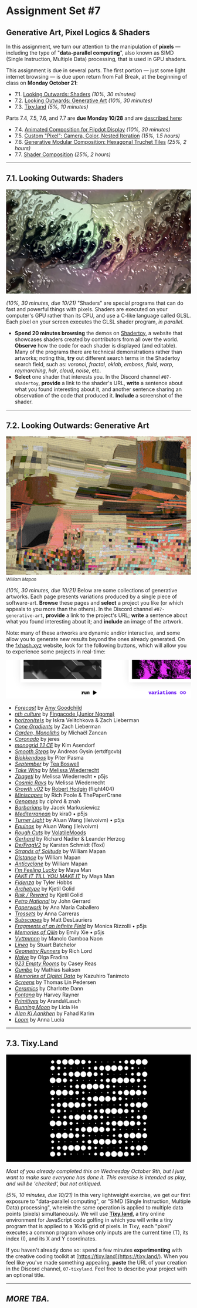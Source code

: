 # Assignment Set #7

## Generative Art, Pixel Logics & Shaders

In this assignment, we turn our attention to the manipulation of **pixels** — including the type of "**data-parallel computing**", also known as SIMD (Single Instruction, Multiple Data) processing, that is used in GPU shaders.

This assignment is due in several parts. The first portion — just some light internet browsing — is due upon return from Fall Break, at the beginning of class on **Monday October 21**: 

* 7.1. [Looking Outwards: Shaders](#71-looking-outwards-shaders) *(10%, 30 minutes)*
* 7.2. [Looking Outwards: Generative Art](#72-looking-outwards-generative-art) *(10%, 30 minutes)*
* 7.3. [Tixy.land](#73-tixyland) *(5%, 10 minutes)*

Parts 7.4, 7.5, 7.6, and 7.7 are **due Monday 10/28** and are [described here](assignment_7b.md): 

* 7.4. [Animated Composition for Flipdot Display](assignment_7b.md#74-animated-composition-for-flipdot-display) *(10%, 30 minutes)*
* 7.5. [Custom "Pixel": Camera, Color, Nested Iteration](assignment_7b.md#75-custom-pixel-camera-color-nested-iteration) *(15%, 1.5 hours)*
* 7.6. [Generative Modular Composition: Hexagonal Truchet Tiles](assignment_7b.md#76-generative-composition-hexagonal-truchet-tiles) *(25%, 2 hours)*
* 7.7. [Shader Composition](assignment_7b.md#77-shader-composition) *(25%, 2 hours)*

---

## 7.1. Looking Outwards: Shaders

![shadertoy.jpg](images/shadertoy.jpg)

*(10%, 30 minutes, due 10/21)* "Shaders" are special programs that can do fast and powerful things with pixels. Shaders are executed on your computer's GPU rather than its CPU, and use a C-like language called GLSL. Each pixel on your screen executes the GLSL shader program, *in parallel*.

* **Spend 20 minutes browsing** the demos on [Shadertoy](https://www.shadertoy.com/), a website that showcases shaders created by contributors from all over the world. **Observe** how the code for each shader is displayed (and editable). Many of the programs there are technical demonstrations rather than artworks; noting this, **try** out different search terms in the Shadertoy search field, such as: *voronoi*, *fractal*, *oklab*, *emboss*, *fluid*, *warp*, *raymarching*, *hdr*, *cloud*, *noise*, etc. 
* **Select** one shader that interests you. In the Discord channel `#07-shadertoy`, **provide** a link to the shader's URL, **write** a sentence about what you found interesting about it, and another sentence sharing an observation of the code that produced it. **Include** a screenshot of the shader. 

---

## 7.2. Looking Outwards: Generative Art

![mapan.jpg](images/mapan.jpg)<br/><small>*William Mapan*</small>

*(10%, 30 minutes, due 10/21)* Below are some collections of generative artworks. Each page presents variations produced by a single piece of software-art. **Browse** these pages and **select** a project you like (or which appeals to you more than the others). In the Discord channel `#07-generative-art`, **provide** a link to the project's URL; **write** a sentence about what you found interesting about it; and **include** an image of the artwork.

Note: many of these artworks are dynamic and/or interactive, and some allow you to generate new results beyond the ones already generated. On the [fxhash.xyz](https://www.fxhash.xyz/) website, look for the following buttons, which will allow you to experience some projects in real-time: 

![fxhash.png](images/fxhash.png)

* [*Forecast*](https://www.fxhash.xyz/generative/25151) by [Amy Goodchild](https://www.amygoodchild.com/about)
* [*nth culture*](https://deca.art/collection/nth-culture-by-fingacode) by [Fingacode (Junior Ngoma)](https://www.youtube.com/watch?v=2Lero3In5uc)
* [*horizon(te)s*](https://www.fxhash.xyz/marketplace/generative/16217) by Iskra Velitchkova & Zach Lieberman
* [*Cone Gradients*](https://verse.works/series/color-gradient-study-by-zach-lieberman) by Zach Lieberman
* [*Garden, Monoliths*](https://www.fxhash.xyz/generative/2969) by Michaël Zancan
* [*Coronado*](https://www.fxhash.xyz/generative/slug/coronado) by jeres
* [*monogrid 1.1 CE*](https://www.fxhash.xyz/generative/13944) by Kim Asendorf
* [*Smooth Steps*](https://www.fxhash.xyz/generative/25393) by Andreas Gysin (ertdfgcvb)
* [*Blokkendoos*](https://www.fxhash.xyz/generative/slug/blokkendoos) by Piter Pasma
* [*September*](https://www.fxhash.xyz/marketplace/generative/20000) by [Tea Boswell](https://www.fxhash.xyz/u/teaboswell)
* [*Take Wing*](https://www.fxhash.xyz/generative/slug/take-wing) by [Melissa Wiederrecht](https://melissawiederrecht.com/)
* [*Zbageti*](https://www.fxhash.xyz/generative/17737) by Melissa Wiederrecht • p5js
* [*Cosmic Rays*](https://verse.works/series/cosmic-rays-by-melissa-wiederrecht) by Melissa Wiederrecht
* [*Growth v02*](https://www.fxhash.xyz/generative/slug/growth-v02) by [Robert Hodgin](https://roberthodgin.com/) (flight404)
* [*Miniscapes*](https://www.fxhash.xyz/generative/slug/miniscapes-1) by Rich Poole & ThePaperCrane
* [*Genomes*](https://www.fxhash.xyz/generative/slug/genomes) by ciphrd & znah
* [*Barbarians*](https://verse.works/series/barbarians-by-jacek-markusiewicz) by Jacek Markusiewicz
* [*Mediterranean*](https://www.fxhash.xyz/generative/slug/mediterranean) by kira0 • p5js
* [*Turner Light*](https://www.fxhash.xyz/generative/slug/turner-light) by Aluan Wang (ileivoivm) • p5js
* [*Equinox*](https://verse.works/series/equinox-by-aluan-wang) by Aluan Wang (ileivoivm) 
* [*Rough Cuts*](https://www.fxhash.xyz/generative/16152) by [VolatileMoods](https://www.fxhash.xyz/u/Volatile%20Moods)
* [*Gerhard*](https://www.fxhash.xyz/generative/slug/gerhard) by Richard Nadler & Leander Herzog
* [*De/FragV2*](https://www.fxhash.xyz/generative/slug/defragv2) by Karsten Schmidt (Toxi)
* [*Strands of Solitude*](https://verse.works/series/strands-of-solitude-by-william-mapan) by William Mapan
* [*Distance*](https://opensea.io/collection/distance-by-william-mapan-lacma) by William Mapan
* [*Anticyclone*](https://www.artblocks.io/curated/collections/anticyclone-by-william-mapan?tab=Artworks) by William Mapan
* [*I'm Feeling Lucky*](https://verse.works/series/im-feeling-lucky-by-maya-man-1) by Maya Man
* [*FAKE IT TILL YOU MAKE IT*](https://www.artblocks.io/curated/collections/fake-it-till-you-make-it-by-maya-man?tab=Artworks) by Maya Man
* [*Fidenza*](https://www.artblocks.io/curated/collections/fidenza-by-tyler-hobbs?tab=Artworks) by Tyler Hobbs
* [*Archetype*](https://verse.works/series/archetype-by-kjetil-golid) by Kjetil Golid
* [*Risk / Reward*](https://verse.works/series/risk--reward-by-kjetil-golid) by Kjetil Golid
* [*Petro National*](https://verse.works/series/petro-national-by-john-gerrard-2) by John Gerrard
* [*Paperwork*](https://verse.works/series/paperwork-by-ana-maria-caballero) by Ana María Caballero
* [*Trossets*](https://verse.works/series/trossets-by-anna-carreras) by Anna Carreras
* [*Subscapes*](https://verse.works/series/subscapes-by-matt-deslauriers) by Matt DesLauriers
* [*Fragments of an Infinite Field*](https://www.artblocks.io/curated/collections/fragments-of-an-infinite-field-by-monica-rizzolli?tab=Artworks) by Monica Rizzolli • p5js
* [*Memories of Qilin*](https://www.artblocks.io/curated/collections/memories-of-qilin-by-emily-xie?tab=Artworks) by Emily Xie • p5js
* [*Vvttmmnn*](https://www.behance.net/gallery/79529337/vvttmmnn) by Manolo Gamboa Naon
* [*Linea*](https://verse.works/series/linea-by-stuart-batchelor) by Stuart Batchelor
* [*Geometry Runners*](https://www.artblocks.io/curated/collections/geometry-runners-by-rich-lord?tab=Artworks) by Rich Lord
* [*Naive*](https://www.artblocks.io/curated/collections/na%C3%AFve-by-olga-fradina?tab=Artworks) by Olga Fradina
* [*923 Empty Rooms*](https://www.artblocks.io/curated/collections/923-empty-rooms-by-casey-reas?tab=Artworks) by Casey Reas
* [*Gumbo*](https://www.artblocks.io/curated/collections/gumbo-by-mathias-isaksen?tab=Artworks) by Mathias Isaksen
* [*Memories of Digital Data*](https://www.artblocks.io/curated/collections/memories-of-digital-data-by-kazuhiro-tanimoto?tab=Artworks) by Kazuhiro Tanimoto
* [*Screens*](https://www.artblocks.io/curated/collections/screens-by-thomas-lin-pedersen?tab=Artworks) by Thomas Lin Pedersen
* [*Ceramics*](https://www.artblocks.io/curated/collections/ceramics-by-charlotte-dann?tab=Artworks) by Charlotte Dann
* [*Fontana*](https://www.artblocks.io/curated/collections/fontana-by-harvey-rayner-%7C-patterndotco?tab=Artworks) by Harvey Rayner
* [*Primitives*](https://www.artblocks.io/curated/collections/primitives-by-aranda-lasch?tab=Artworks) by Aranda\Lasch
* [*Running Moon*](https://www.artblocks.io/curated/collections/running-moon-by-licia-he?tab=Artworks) by Licia He
* [*Alan Ki Aankhen*](https://www.artblocks.io/curated/collections/alan-ki-aankhen-by-fahad-karim?tab=Artworks) by Fahad Karim
* [*Loom*](https://verse.works/series/loom-by-anna-lucia) by Anna Lucia

---

## 7.3. Tixy.Land

![tixy.png](images/tixy.png)

*Most of you already completed this on Wednesday October 9th, but I just want to make sure everyone has done it. This exercise is intended as play, and will be 'checked', but not critiqued.*

*(5%, 10 minutes, due 10/21)* In this very lightweight exercise, we get our first exposure to "data-parallel computing", or "SIMD (Single Instruction, Multiple Data) processing", wherein the same operation is applied to multiple data points (pixels) simultaneously. We will use [**Tixy.land**](https://tixy.land/), a tiny online environment for JavaScript code golfing in which you will write a tiny program that is applied to a 16x16 grid of pixels. In Tixy, each "pixel" executes a common program whose only inputs are the current time (T), its index (I), and its X and Y coordinates.  

If you haven't already done so: spend a few minutes **experimenting** with the creative coding toolkit at [https://tixy.land](https://tixy.land/). When you feel like you've made something appealing, **paste** the URL of your creation in the Discord channel, `07-tixyland`. Feel free to describe your project with an optional title. 

---

## *MORE TBA.*


